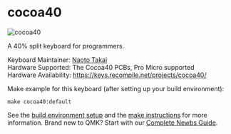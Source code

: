 # cocoa40

![cocoa40](https://keys.recompile.net/images/cocoa40-main@600w.jpg)

A 40% split keyboard for programmers.

Keyboard Maintainer: [Naoto Takai](https://github.com/takai)  
Hardware Supported: The Cocoa40 PCBs, Pro Micro supported  
Hardware Availability: https://keys.recompile.net/projects/cocoa40/

Make example for this keyboard (after setting up your build environment):

    make cocoa40:default

See the [build environment setup](https://docs.qmk.fm/#/getting_started_build_tools) and the [make instructions](https://docs.qmk.fm/#/getting_started_make_guide) for more information. Brand new to QMK? Start with our [Complete Newbs Guide](https://docs.qmk.fm/#/newbs).
